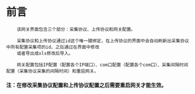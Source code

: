 # 前言

```
    该网关界面包含三个部分：采集协议、上传协议和网关配置。

    采集协议和上传协议通过id这个唯一键绑定，在上传协议的界面中会自动刷新出采集协议中所有配置采集项的id，之后通过在界面中修改
    或者导出成xls修改后导入。
```

```
    网关配置包括IP配置（配置各个IP端口）、com口配置（配置各个com口）、采集间隔时间配置（采集协议采集的间隔时间）和重启网关。
```

#### 注：在修改采集协议配置和上传协议配置之后需要重启网关才能生效。



